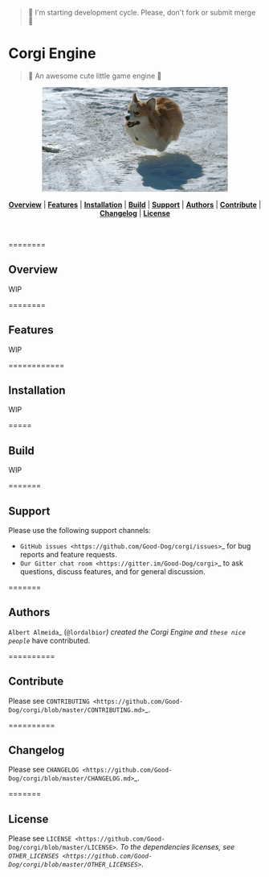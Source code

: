 
> :construction: I'm starting development cycle. Please, don't fork or submit merge :construction:

Corgi Engine
============


> :dog: An awesome cute little game engine :dog:

<p align="center">
  <img src=assets/README/gifs/corgi-gif8.gif />
</p>


<p align="center">
<b><a href="#overview">Overview</a></b>
|
<b><a href="#features">Features</a></b>
|
<b><a href="#installation">Installation</a></b>
|
<b><a href="#build">Build</a></b>
|
<b><a href="#support">Support</a></b>
|
<b><a href="#authors">Authors</a></b>
|
<b><a href="#contribute">Contribute</a></b>
|
<b><a href="#changelog">Changelog</a></b>
|
<b><a href="#license">License</a></b>
</p>
<br>



========
## Overview


WIP

========
## Features


WIP

============
## Installation


WIP

=====
## Build


WIP

=======
## Support


Please use the following support channels:

* `GitHub issues <https://github.com/Good-Dog/corgi/issues>`_
  for bug reports and feature requests.
* `Our Gitter chat room <https://gitter.im/Good-Dog/corgi>`_
  to ask questions, discuss features, and for general discussion.


=======
## Authors


`Albert Almeida`_  (`@lordalbior`_) created the Corgi Engine and `these nice people`_
have contributed.


==========
## Contribute


Please see `CONTRIBUTING <https://github.com/Good-Dog/corgi/blob/master/CONTRIBUTING.md>`_.


==========
## Changelog



Please see `CHANGELOG <https://github.com/Good-Dog/corgi/blob/master/CHANGELOG.md>`_.


=======
## License


Please see `LICENSE <https://github.com/Good-Dog/corgi/blob/master/LICENSE>`_.
To the dependencies licenses, see `OTHER_LICENSES <https://github.com/Good-Dog/corgi/blob/master/OTHER_LICENSES>`_.








